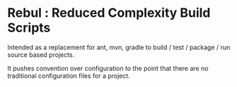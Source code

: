 # Rebul : Reduced Complexity Build Scripts

Intended as a replacement for ant, mvn, gradle to build / test / package / run source based projects. 

It pushes convention over configuration to the point that there are no traditional configuration files for a project. 

